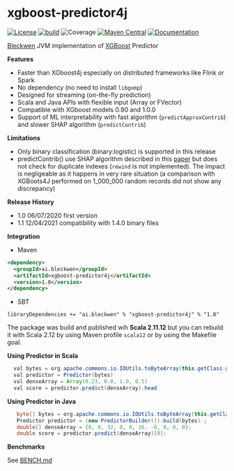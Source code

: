 xgboost-predictor4j
===================

[![License](https://img.shields.io/badge/License-Apache%202.0-blue.svg)](https://opensource.org/licenses/Apache-2.0)
[![build](https://github.com/BleckwenAI/xgboost-predictor4j/workflows/build/badge.svg)](https://github.com/BleckwenAI/xgboost-predictor4j/actions)
![Coverage](https://img.shields.io/badge/coverage-85%25-<COLOR>.svg)
[![Maven Central](https://maven-badges.herokuapp.com/maven-central/ai.bleckwen/xgboost-predictor4j/badge.svg)](https://maven-badges.herokuapp.com/maven-central/ai.bleckwen/xgboost-predictor4j)
[![Documentation](https://img.shields.io/badge/wiki-ok-<COLOR>.svg)](https://github.com/BleckwenAI/xgboost-predictor4j/wiki)

[Bleckwen](https://bleckwen.ai/) JVM implementation of [XGBoost](https://github.com/dmlc/xgboost/) Predictor

**Features**
* Faster than XGboost4j especially on distributed frameworks like Flink or Spark
* No dependency (no need to install `libgomp`)
* Designed for streaming (on-the-fly prediction)
* Scala and Java APIs with flexible input (Array or FVector)
* Compatible with XGboost models 0.90 and 1.0.0 
* Support of ML interpretability with fast algorithm (`predictApproxContrib`) and slower SHAP algorithm (`predictContrib`)

**Limitations**
* Only binary classification (binary:logistic) is supported in this release
* predictContrib() use SHAP algorithm described in this [paper](https://arxiv.org/pdf/1802.03888.pdf) but does not check for duplicate indexes (`rewind` is not implemented).
The impact is negligeable as it happens in very rare situation (a comparison with XGBoots4J performed on 1_000_000 random records did not show any discrepancy)

**Release History**
* 1.0 06/07/2020 first version
* 1.1 12/04/2021 compatibility with 1.4.0 binary files

**Integration**

* Maven 
```xml
<dependency>
  <groupId>ai.bleckwen</groupId>
  <artifactId>xgboost-predictor4j</artifactId>
  <version>1.0</version>
</dependency>
```
* SBT
```
libraryDependencies += "ai.bleckwen" % "xgboost-predictor4j" % "1.0"
```

The package was build and published wih **Scala 2.11.12** but you can rebuild it with Scala 2.12 by using Maven profile `scala12` or by using the Makefile goal. 

**Using Predictor in Scala**

```java
  val bytes = org.apache.commons.io.IOUtils.toByteArray(this.getClass.getResourceAsStream("/path_to.model"))
  val predictor = Predictor(bytes)
  val denseArray = Array(0.23, 0.0, 1.0, 0.5)
  val score = predictor.predict(denseArray).head
```

**Using Predictor in Java**

```java
   byte[] bytes = org.apache.commons.io.IOUtils.toByteArray(this.getClass().getResourceAsStream("/path_to.model"));
   Predictor predictor = (new PredictorBuilder()).build(bytes) ;
   double[] denseArray = {0, 0, 32, 0, 0, 16, -8, 0, 0, 0};
   double score = predictor.predict(denseArray)[0];
```

**Benchmarks**

See [BENCH.md](https://github.com/BleckwenAI/xgboost-predictor4j/blob/master/BENCH.md)


